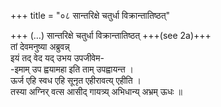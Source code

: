 +++
title = "०८ सान्तरिक्षे चतुर्धा विक्रान्तातिष्ठत्"

+++
(…) सान्तरिक्षे चतुर्धा विक्रान्तातिष्ठत् +++(see 2a)+++  
तां देवमनुष्या अब्रुवन्न्  
इयं तद् वेद यद् उभय उपजीवेम-  
-इमाम् उप ह्वयामहा इति ताम् उपह्वायन्त ।  
ऊर्ज एहि स्वध एहि सूनृत एहीरावत्य् एहीति ।  
तस्या अग्निर् वत्स आसीद् गायत्र्य् अभिधान्य् अभ्रम् ऊधः ॥